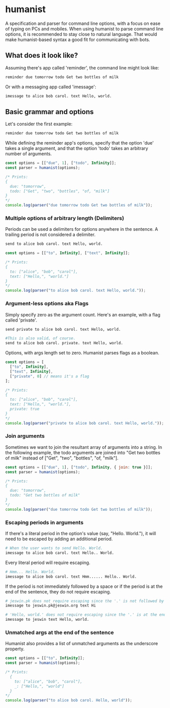 # humanist

A specification and parser for command line options, with a focus on ease of typing on PCs and mobiles. When using humanist to parse command line options, it is recommended to stay close to natural language. That would make humanist-based syntax a good fit for communicating with bots.

## What does it look like?

Assuming there's app called 'reminder', the command line might look like:

```bash
reminder due tomorrow todo Get two bottles of milk
```

Or with a messaging app called 'imessage':

```bash
imessage to alice bob carol. text Hello, world.
```

## Basic grammar and options

Let's consider the first example:

```bash
reminder due tomorrow todo Get two bottles of milk
```

While defining the reminder app's options, specify that the option 'due' takes a single argument, and that the option 'todo' takes an arbitrary number of arguments.

```javascript
const options = [["due", 1], ["todo", Infinity]];
const parser = humanist(options);

/* Prints:
{
  due: "tomorrow",
  todo: ["Get", "two", "bottles", "of, "milk"]
}
*/
console.log(parser("due tomorrow todo Get two bottles of milk"));
```

### Multiple options of arbitrary length (Delimiters)

Periods can be used a delimiters for options anywhere in the sentence. A trailing period is not considered a delimiter.

```bash
send to alice bob carol. text Hello, world.
```

```javascript
const options = [["to", Infinity], ["text", Infinity]];

/* Prints:
{
  to: ["alice", "bob", "carol"],
  text: ["Hello,", "world."]
}
*/
console.log(parser("to alice bob carol. text Hello, world."));
```

### Argument-less options aka Flags

Simply specify zero as the argument count. Here's an example, with a flag called 'private'.

```bash
send private to alice bob carol. text Hello, world.

#This is also valid, of course.
send to alice bob carol. private. text Hello, world.
```

Options, with args length set to zero. Humanist parses flags as a boolean.

```javascript
const options = [
  ["to", Infinity],
  ["text", Infinity],
  ["private", 0] // means it's a flag
];

/* Prints:
{
  to: ["alice", "bob", "carol"],
  text: ["Hello,", "world."],
  private: true
}
*/
console.log(parser("private to alice bob carol. text Hello, world."));
```

### Join arguments

Sometimes we want to join the resultant array of arguments into a string. In the following example, the todo arguments are joined into "Get two bottles of milk" instead of ["Get", "two", "bottles", "of, "milk"].

```javascript
const options = [["due", 1], ["todo", Infinity, { join: true }]];
const parser = humanist(options);

/* Prints:
{
  due: "tomorrow",
  todo: "Get two bottles of milk"
}
*/
console.log(parser("due tomorrow todo Get two bottles of milk"));
```

### Escaping periods in arguments

If there's a literal period in the option's value (say, "Hello. World."), it will need to be escaped by adding an additional period.

```bash
# When the user wants to send Hello. World.
imessage to alice bob carol. text Hello.. World.
```

Every literal period will require escaping.

```bash
# Hmm... Hello. World.
imessage to alice bob carol. text Hmm...... Hello.. World.
```

If the period is not immediately followed by a space or if the period is at the end of the sentence, they do not require escaping.

```bash
# jeswin.pk does not require escaping since the '.' is not followed by a space
imessage to jeswin.pk@jeswin.org text Hi

# 'Hello, world.' does not require escaping since the '.' is at the end.
imessage to jeswin text Hello, world.
```

### Unmatched args at the end of the sentence

Humanist also provides a list of unmatched arguments as the underscore property.

```javascript
const options = [["to", Infinity]];
const parser = humanist(options);

/* Prints:
  {
    to: ["alice", "bob", "carol"],
    _: ["Hello,", "world"]
  }
*/
console.log(parser("to alice bob carol. Hello, world"));
```
